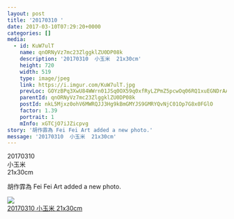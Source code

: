 ```yaml
---
layout: post
title: '20170310 ' 
date: 2017-03-10T07:29:20+0000 
categories: [] 
media:
  - id: KuW7ulT
    name: qnORNyVz7mc23ZlggklZU0DP08k
    description: '20170310  小玉米  21x30cm'   
    height: 720
    width: 519
    type: image/jpeg
    link: https://i.imgur.com/KuW7ulT.jpg
    prevLoc: GOYzBPq3XwU84WWrn01JSq0OX59q0xfRyLZPmZ5pcwOq06RQ1xuEGNDrAAP6IXR5WzEgKEtEoBxBzX1gIVwAmBWo1yiR6o4V5YVztqQkgE5B6LfoDPzq8B4oFQ4Y3zp15gs3LL5GM4MPSN47jKlGXQt2EJMBQJ2yuDAyvlr6BBUDKN9DoyBRF7lmzrR5Lkf7jzBEYRWNsmnYNWWyB1s4RoqoD4jrTDlYwgzBgnto0g8pZjozIV1pkrn0x1U9AOr3EyqoHQYW
    parentId: qnORNyVz7mc23ZlggklZU0DP08k
    postId: nkL5Mjxz0ohV6MWRQJJ3Hg9kBmGMYJS9GMRYQvNjC01Op7G8x0FGlO
    factor: 1.39
    portrait: 1
    mInfo: xGTCjO7iJZicpvg
story: '胡作霏為 Fei Fei Art added a new photo.'  
message: '20170310  小玉米  21x30cm'  
---
```


20170310  
小玉米  
21x30cm
 
 
[//]: #story:
胡作霏為 Fei Fei Art added a new photo.


[//]: #media:  
<a href="https://i.imgur.com/KuW7ulT.jpg"><img class="postImage" src="https://i.imgur.com/KuW7ulTh.jpg" />  
20170310
小玉米
21x30cm  
 </a>   
